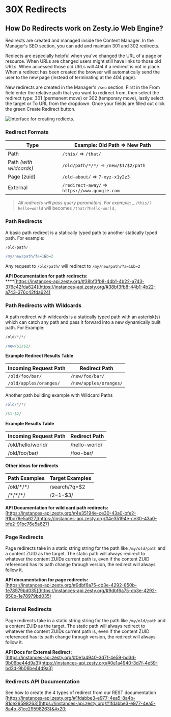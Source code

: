 # 30X Redirects

## How Do Redirects work on Zesty.io Web Engine?

Redirects are created and managed inside the Content Manager. In the Manager's  SEO section, you can add and maintain 301 and 302 redirects.

Rediects are especially helpful when you've changed the URL of a page or resource. When URLs are changed users might still have links to those old URLs. When accessed those old URLs will 404 if a redirect is not in place. When a redirect has been created the browser will automatically send the user to the new page (instead of terminating at the 404 page).

New redirects are created in the Manager's `/seo` section. First in the From field enter the relative path that you want to redirect from, then select the redirect type: 301 (permanent move) or 302 (temporary move), lastly select the target or To URL from the dropdown. Once your fields are filled out click the green Create Redirect button.

![Interface for creating rediects.](../../.gitbook/assets/redirect-form.png)

### Redirect Formats

| Type                    | Example: Old Path => New Path                 |
| ----------------------- | --------------------------------------------- |
| Path                    | `/this/` => `/that/`                          |
| Path _(with wildcards)_ | `/old/path/*/*/` => `/new/$1/$2/path`         |
| Page (zuid)             | `/old-about/` => `7-xyz-x1y2z3`               |
| External                | `/redirect-away/` => `https://www.google.com` |

> _All redirects will pass query parameters. For example_: _ `/this/?hello=world` will becomes `/that/?hello-world`_

### Path Redirects

A basic path redirect is a statically typed path to another statically typed path. For example:


```elixir
/old/path/
```



```erlang
/my/new/path/?a=1&b=2
```


Any request to `/old/path/` will redirect to `/my/new/path/?a=1&b=2`

**API Documentation for path redirects:**\
****[https://instances-api.zesty.org/#38bf3fb8-44b1-4b22-a743-376c42fda624](https://instances-api.zesty.org/#38bf3fb8-44b1-4b22-a743-376c42fda624)

### Path Redirects with Wildcards

A path redirect with wildcards is a statically typed path with an asterisk(s) which can catch any path and pass it forward into a new dynamically built path. For Example:


```elixir
/old/*/*/
```



```erlang
/new/$1/$2/
```


**Example Redirect Results Table**

| Incoming Request Path  | Redirect Path          |
| ---------------------- | ---------------------- |
| `/old/foo/bar/`        | `/new/foo/bar/`        |
| `/old/apples/oranges/` | `/new/apples/oranges/` |

Another path building example with Wildcard Paths


```erlang
/old/*/*/
```



```erlang
/$1-$2/
```


**Example Results Table**

| Incoming Request Path | Redirect Path |
| --------------------- | ------------- |
| /old/hello/world/     | /hello-world/ |
| /old/foo/bar/         | /foo-bar/     |

**Other ideas for redirects**

| **Path Examples** | Target Examples |
| ----------------- | --------------- |
| /old/\*/\*/       | /search/?q=$2   |
| /\*/\*/\*/        | /$2-$1-$3/      |

**API Documentation for wild card path redirects:** \
[https://instances-api.zesty.org/#4e35194e-ce30-43a0-bfe2-91bc76e5a627](https://instances-api.zesty.org/#4e35194e-ce30-43a0-bfe2-91bc76e5a627)

### Page Redirects

Page redirects take in a static string string for the path like `/my/old/path` and a content ZUID as the target. The static path will always redirect to whatever the content ZUIDs current path is, even if the content ZUID referenced has its path change through version, the redirect will always follow it.

**API documentation for page redirects:** \
[https://instances-api.zesty.org/#9dbf6a75-cb3e-4292-850b-1e78979bd035](https://instances-api.zesty.org/#9dbf6a75-cb3e-4292-850b-1e78979bd035)

### External Redirects

Page redirects take in a static string string for the path like `/my/old/path` and a content ZUID as the target. The static path will always redirect to whatever the content ZUIDs current path is, even if the content ZUID referenced has its path change through version, the redirect will always follow it.

**API Docs for External Redirect:** \
[https://instances-api.zesty.org/#0e1a4940-3d7f-4e59-bd3d-9b06be44d9a3](https://instances-api.zesty.org/#0e1a4940-3d7f-4e59-bd3d-9b06be44d9a3)

### Redirects API Documentation

See how to create the 4 types of redirect from our REST documentation  [https://instances-api.zesty.org/#1fdabbe3-e977-4ea5-8a4b-81ce29598263](https://instances-api.zesty.org/#1fdabbe3-e977-4ea5-8a4b-81ce29598263)&#x20;
